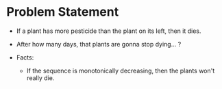 # Problem Statement

* If a plant has more pesticide than the plant on its left, then it dies. 

* After how many days, that plants are gonna stop dying... ?

* Facts:
  * If the sequence is monotonically decreasing, then the plants won't really die.
